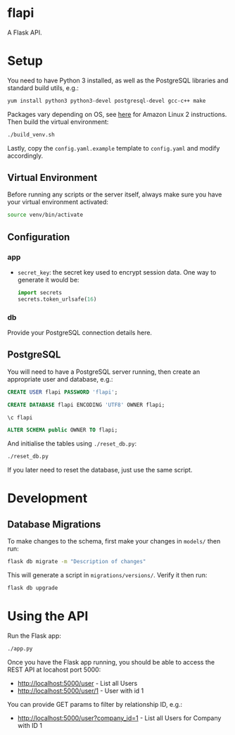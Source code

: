 # flapi

A Flask API.

# Setup

You need to have Python 3 installed, as well as the PostgreSQL libraries and standard build utils, e.g.:

```sh
yum install python3 python3-devel postgresql-devel gcc-c++ make
```

Packages vary depending on OS, see [here](https://github.com/ivotkv/ops/blob/master/howtos/amazonlinux2.md) for Amazon Linux 2 instructions. Then build the virtual environment:

```sh
./build_venv.sh
```

Lastly, copy the `config.yaml.example` template to `config.yaml` and modify accordingly.

## Virtual Environment

Before running any scripts or the server itself, always make sure you have your virtual environment activated:

```sh
source venv/bin/activate
```

## Configuration

### app

* `secret_key`: the secret key used to encrypt session data. One way to generate it would be:

    ```python
    import secrets
    secrets.token_urlsafe(16)
    ```

### db

Provide your PostgreSQL connection details here.

## PostgreSQL

You will need to have a PostgreSQL server running, then create an appropriate user and database, e.g.:

```sql
CREATE USER flapi PASSWORD 'flapi';

CREATE DATABASE flapi ENCODING 'UTF8' OWNER flapi;

\c flapi

ALTER SCHEMA public OWNER TO flapi;
```

And initialise the tables using `./reset_db.py`:

```sh
./reset_db.py
```

If you later need to reset the database, just use the same script.

# Development

## Database Migrations

To make changes to the schema, first make your changes in `models/` then run:

```sh
flask db migrate -m "Description of changes"
```

This will generate a script in `migrations/versions/`. Verify it then run:

```sh
flask db upgrade
```

# Using the API

Run the Flask app:

```sh
./app.py
```

Once you have the Flask app running, you should be able to access the REST API at locahost port 5000:

* <http://localhost:5000/user> - List all Users
* <http://localhost:5000/user/1> - User with id 1

You can provide GET params to filter by relationship ID, e.g.:

* <http://localhost:5000/user?company_id=1> - List all Users for Company with ID 1
